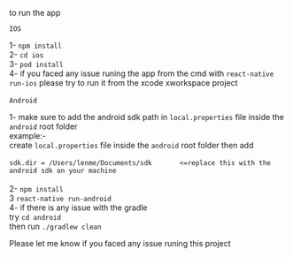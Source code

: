 to run the app 

`IOS` <br />

1- `npm install`  <br />
2- `cd ios` <br />
3- `pod install` <br />
4- if you faced any issue runing the app from the cmd with `react-native run-ios` please try to run it from the xcode xworkspace project <br />
 <br />
`Android` <br />

1- make sure to add the android sdk path in `local.properties` file inside the `android` root folder  <br />
example:- <br />
create `local.properties` file inside the `android` root folder then add<br />
  <br />
`sdk.dir = /Users/lenme/Documents/sdk       <=replace this with the android sdk on your machine`  <br />
  <br />
  2- `npm install` <br />
  3 `react-native run-android` <br />
  4- if there is any issue with the gradle <br />
    try `cd android`<br />
    then run  `./gradlew clean`<br />
    
   Please let me know if you faced any issue runing this project 
    
  
